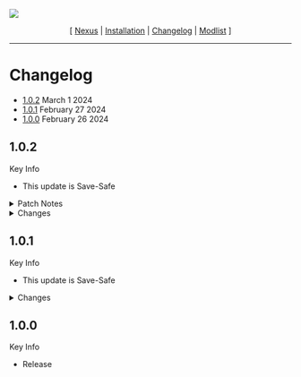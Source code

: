 ![](https://raw.githubusercontent.com/Oghma-Infinium/Morning-Star/main/images/Banner.webp)

<p align="center">
  [ <a href="https://www.nexusmods.com/skyrimspecialedition/mods/89515">Nexus</a> |
  <a href="https://github.com/Oghma-Infinium/Morning-Star/blob/main/README.md">Installation</a> |
  <a href="https://github.com/Oghma-Infinium/Morning-Star/blob/main/CHANGELOG.md">Changelog</a> |
  <a href="https://loadorderlibrary.com/lists/morning-star">Modlist</a> ]
</p>

---

# Changelog
- [1.0.2](#102) March 1 2024
- [1.0.1](#101) February 27 2024
- [1.0.0](#100) February 26 2024

## 1.0.2

Key Info

 - This update is Save-Safe

<Details>
<summary>Patch Notes</summary>

### Bug Fixes
- Fixed cobbles on bridges not being covered by snow.

</Details>

<Details>
<summary>Changes</summary>

### Updated

 - Glass Armors and Weapons Retexture v2.1.0

</Details>

## 1.0.1

Key Info

 - This update is Save-Safe

<Details>
<summary>Changes</summary>

### Removed

 - Modern Toggle Walk-Run Fix (Was causing crashes with the latest Skyrim SE version)

</Details>


## 1.0.0

Key Info

 - Release
